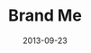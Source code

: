 ---
layout: music 
title: "Brand Me"
series: "#culture"
date: 2013-09-23 
description: "Chuck Mingo talks about living in a #brandme world."
audio: "http://www.crossroads.net/players/media/hq/culture_01.mp3"
audio-duration: "32:00"
src: "http://www.crossroads.net/players/media/series/190x110_culture.jpg"
---